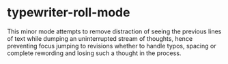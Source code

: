 # typewriter-roll-mode

This minor mode attempts to remove distraction of seeing the previous lines of
text while dumping an uninterrupted stream of thoughts, hence preventing focus
jumping to revisions whether to handle typos, spacing or complete rewording and
losing such a thought in the process.
